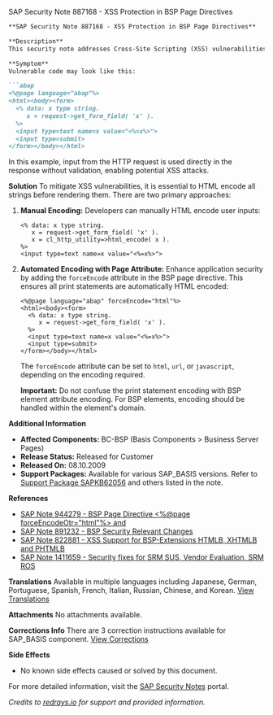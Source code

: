 SAP Security Note 887168 - XSS Protection in BSP Page Directives

```markdown
**SAP Security Note 887168 - XSS Protection in BSP Page Directives**

**Description**
This security note addresses Cross-Site Scripting (XSS) vulnerabilities in SAP BSP (Business Server Pages) applications. XSS attacks can occur when user input is not properly validated and is directly rendered in the HTTP response, allowing malicious scripts to execute in the user's browser.

**Symptom**
Vulnerable code may look like this:

```abap
<%@page language="abap"%>
<html><body><form>
  <% data: x type string.
     x = request->get_form_field( 'x' ).
  %>
  <input type=text name=x value="<%=x%>">
  <input type=submit>
</form></body></html>
```

In this example, input from the HTTP request is used directly in the response without validation, enabling potential XSS attacks.

**Solution**
To mitigate XSS vulnerabilities, it is essential to HTML encode all strings before rendering them. There are two primary approaches:

1. **Manual Encoding:**
   Developers can manually HTML encode user inputs:
   ```abap
   <% data: x type string.
      x = request->get_form_field( 'x' ).
      x = cl_http_utility=>html_encode( x ).
   %>
   <input type=text name=x value="<%=x%>">
   ```

2. **Automated Encoding with Page Attribute:**
   Enhance application security by adding the `forceEncode` attribute in the BSP page directive. This ensures all print statements are automatically HTML encoded:
   ```abap
   <%@page language="abap" forceEncode="html"%>
   <html><body><form>
     <% data: x type string.
        x = request->get_form_field( 'x' ).
     %>
     <input type=text name=x value="<%=x%>">
     <input type=submit>
   </form></body></html>
   ```
   The `forceEncode` attribute can be set to `html`, `url`, or `javascript`, depending on the encoding required.

   **Important:** Do not confuse the print statement encoding with BSP element attribute encoding. For BSP elements, encoding should be handled within the element's domain.

**Additional Information**
- **Affected Components:** BC-BSP (Basis Components > Business Server Pages)
- **Release Status:** Released for Customer
- **Released On:** 08.10.2009
- **Support Packages:** Available for various SAP_BASIS versions. Refer to [Support Package SAPKB62056](https://me.sap.com/supportpackage/SAPKB62056) and others listed in the note.

**References**
- [SAP Note 944279 - BSP Page Directive <%@page forceEncodeOtr="html"%> and <OTR>](https://me.sap.com/notes/944279)
- [SAP Note 891232 - BSP Security Relevant Changes](https://me.sap.com/notes/891232)
- [SAP Note 822881 - XSS Support for BSP-Extensions HTMLB, XHTMLB and PHTMLB](https://me.sap.com/notes/822881)
- [SAP Note 1411659 - Security fixes for SRM SUS, Vendor Evaluation, SRM ROS](https://me.sap.com/notes/1411659)

**Translations**
Available in multiple languages including Japanese, German, Portuguese, Spanish, French, Italian, Russian, Chinese, and Korean. [View Translations](https://me.sap.com/notes/0000887168)

**Attachments**
No attachments available.

**Corrections Info**
There are 3 correction instructions available for SAP_BASIS component. [View Corrections](https://me.sap.com/corrins/0000887168/41)

**Side Effects**
- No known side effects caused or solved by this document.

For more detailed information, visit the [SAP Security Notes](https://me.sap.com/) portal.

*Credits to [redrays.io](https://redrays.io) for support and provided information.*
```